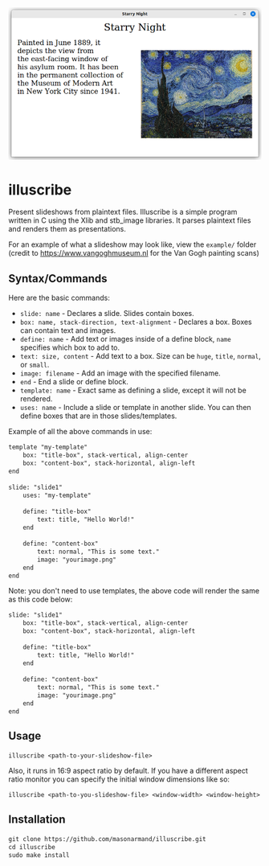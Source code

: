 <img src='example-image.png' width="600">

# illuscribe
Present slideshows from plaintext files.
Illuscribe is a simple program written in C using the Xlib and stb_image libraries. It parses plaintext files and renders them as presentations.

For an example of what a slideshow may look like, view the `example/` folder  
(credit to https://www.vangoghmuseum.nl for the Van Gogh painting scans)

## Syntax/Commands
Here are the basic commands:
- `slide: name` - Declares a slide. Slides contain boxes.
- `box: name, stack-direction, text-alignment` - Declares a box. Boxes can contain text and images.
- `define: name` - Add text or images inside of a define block, `name` specifies which box to add to.
- `text: size, content` - Add text to a box. Size can be `huge`, `title`, `normal`, or `small`.
- `image: filename` - Add an image with the specified filename.
- `end` - End a slide or define block.
- `template: name` - Exact same as defining a slide, except it will not be rendered.
- `uses: name` - Include a slide or template in another slide. You can then define boxes that are in those slides/templates.  

Example of all the above commands in use:
```
template "my-template"
    box: "title-box", stack-vertical, align-center
    box: "content-box", stack-horizontal, align-left
end

slide: "slide1"
    uses: "my-template"
    
    define: "title-box"
        text: title, "Hello World!"
    end
    
    define: "content-box"
        text: normal, "This is some text."
        image: "yourimage.png"
    end
end
```
Note: you don't need to use templates, the above code will render the same as this code below:
```
slide: "slide1"
    box: "title-box", stack-vertical, align-center
    box: "content-box", stack-horizontal, align-left
    
    define: "title-box"
        text: title, "Hello World!"
    end
    
    define: "content-box"
        text: normal, "This is some text."
        image: "yourimage.png"
    end
end
```
## Usage
```
illuscribe <path-to-your-slideshow-file>
```
Also, it runs in 16:9 aspect ratio by default. If you have a different aspect ratio monitor you can specify the initial window dimensions like so:
```
illuscribe <path-to-you-slideshow-file> <window-width> <window-height>
```
## Installation
```
git clone https://github.com/masonarmand/illuscribe.git
cd illuscribe
sudo make install
```

